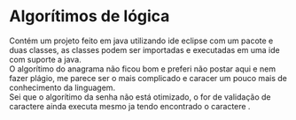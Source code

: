 # Algorítimos de lógica  
Contém um projeto feito em java utilizando ide eclipse com um pacote e duas classes, as classes podem ser importadas e executadas em uma ide com suporte a java.  
O algorítimo do anagrama  não ficou bom e preferi não postar aqui e nem fazer plágio, me parece ser o mais complicado e caracer um pouco mais de conhecimento da linguagem.  
Sei que o algorítimo da senha não está otimizado, o  for de validação de caractere  ainda executa mesmo ja tendo encontrado o caractere .  
